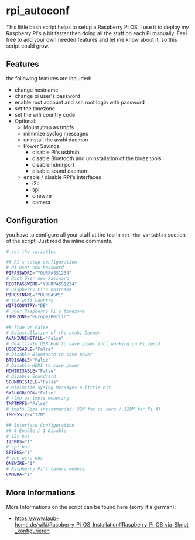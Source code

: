 # rpi_autoconf
This little bash script helps to setup a Raspberry Pi OS. I use it to deploy my Raspberry Pi's a bit faster then doing all the stuff on each Pi manually. Feel free to add your own needed features and let me know about it, so this script could grow.

## Features
the following features are included:
* change hostname
* change pi user's password
* enable root account and ssh root login with password
* set the timezone
* set the wifi country code
* Optional:
  * Mount /tmp as tmpfs
  * minimize syslog messages
  * uninstall the avahi daemon
  * Power Savings:
    * disable Pi's usbhub
    * disable Bluetooth and uninstallation of the bluez tools
    * disable hdmi port
    * disable sound daemon
  * enable / disable RPI's interfaces
    * i2c
    * spi
    * onewire
    * camera

## Configuration
you have to configure all your stuff at the top in `set the variables` section of the script. Just read the inline comments.

```bash
# set the variables

## Pi's setup configuration
# Pi User new Password
PIPASSWORD="YOURPASS1234"
# Root User new Password
ROOTPASSWORD="YOURPASS1234"
# Raspberry Pi's hostname
PIHOSTNAME="YOURRASPI"
# the wifi Country
WIFICOUNTRY="DE"
# your Raspberry Pi's timezone
TIMEZONE="Europe/Berlin"

## True or False
# Deinstallation of the avahi Daemon
AVAHIUNINSTALL="False"
# Deactivate USB Hub to save power (not working on Pi zero)
USBDISABLE="False"
# Disable Bluetooth to save power
BTDISABLE="False"
# Disable HDMI to save power
HDMIDISABLE="False"
# Disable Soundcard
SOUNDDISABLE="False"
# Minimizie Syslog Messages a little bit
SYSLOGBLOCK="False"
# /tmp as tmpfs mounting
TMPTMPFS="False"
# tmpfs Size (recommended: 32M for pi zero / 128M for Pi 4)
TMPFSSIZE="32M"

## Interface Configuration
## 0 Enable / 1 Disable 
# i2c bus
I2CBUS="1"
# spi bus
SPIBUS="1"
# one wire bus
ONEWIRE="1"
# Raspberry Pi's camera module
CAMERA="1"
```

## More Informations
More Informations on the script can be found here (sorry it's german): 
* https://www.laub-home.de/wiki/Raspberry_Pi_OS_Installation#Raspberry_Pi_OS_via_Skript_konfigurieren
